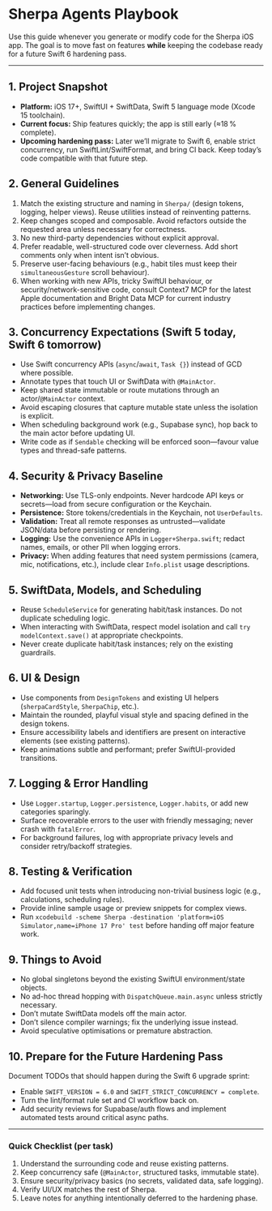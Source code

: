 # Sherpa Agents Playbook

Use this guide whenever you generate or modify code for the Sherpa iOS app. The goal is to move fast on features **while** keeping the codebase ready for a future Swift 6 hardening pass.

---

## 1. Project Snapshot
- **Platform:** iOS 17+, SwiftUI + SwiftData, Swift 5 language mode (Xcode 15 toolchain).
- **Current focus:** Ship features quickly; the app is still early (≈18 % complete).
- **Upcoming hardening pass:** Later we’ll migrate to Swift 6, enable strict concurrency, run SwiftLint/SwiftFormat, and bring CI back. Keep today’s code compatible with that future step.

## 2. General Guidelines
1. Match the existing structure and naming in `Sherpa/` (design tokens, logging, helper views). Reuse utilities instead of reinventing patterns.
2. Keep changes scoped and composable. Avoid refactors outside the requested area unless necessary for correctness.
3. No new third-party dependencies without explicit approval.
4. Prefer readable, well-structured code over cleverness. Add short comments only when intent isn’t obvious.
5. Preserve user-facing behaviours (e.g., habit tiles must keep their `simultaneousGesture` scroll behaviour).
6. When working with new APIs, tricky SwiftUI behaviour, or security/network-sensitive code, consult Context7 MCP for the latest Apple documentation and Bright Data MCP for current industry practices before implementing changes.

## 3. Concurrency Expectations (Swift 5 today, Swift 6 tomorrow)
- Use Swift concurrency APIs (`async`/`await`, `Task {}`) instead of GCD where possible.
- Annotate types that touch UI or SwiftData with `@MainActor`.
- Keep shared state immutable or route mutations through an actor/`@MainActor` context.
- Avoid escaping closures that capture mutable state unless the isolation is explicit.
- When scheduling background work (e.g., Supabase sync), hop back to the main actor before updating UI.
- Write code as if `Sendable` checking will be enforced soon—favour value types and thread-safe patterns.

## 4. Security & Privacy Baseline
- **Networking:** Use TLS-only endpoints. Never hardcode API keys or secrets—load from secure configuration or the Keychain.
- **Persistence:** Store tokens/credentials in the Keychain, not `UserDefaults`.
- **Validation:** Treat all remote responses as untrusted—validate JSON/data before persisting or rendering.
- **Logging:** Use the convenience APIs in `Logger+Sherpa.swift`; redact names, emails, or other PII when logging errors.
- **Privacy:** When adding features that need system permissions (camera, mic, notifications, etc.), include clear `Info.plist` usage descriptions.

## 5. SwiftData, Models, and Scheduling
- Reuse `ScheduleService` for generating habit/task instances. Do not duplicate scheduling logic.
- When interacting with SwiftData, respect model isolation and call `try modelContext.save()` at appropriate checkpoints.
- Never create duplicate habit/task instances; rely on the existing guardrails.

## 6. UI & Design
- Use components from `DesignTokens` and existing UI helpers (`sherpaCardStyle`, `SherpaChip`, etc.).
- Maintain the rounded, playful visual style and spacing defined in the design tokens.
- Ensure accessibility labels and identifiers are present on interactive elements (see existing patterns).
- Keep animations subtle and performant; prefer SwiftUI-provided transitions.

## 7. Logging & Error Handling
- Use `Logger.startup`, `Logger.persistence`, `Logger.habits`, or add new categories sparingly.
- Surface recoverable errors to the user with friendly messaging; never crash with `fatalError`.
- For background failures, log with appropriate privacy levels and consider retry/backoff strategies.

## 8. Testing & Verification
- Add focused unit tests when introducing non-trivial business logic (e.g., calculations, scheduling rules).
- Provide inline sample usage or preview snippets for complex views.
- Run `xcodebuild -scheme Sherpa -destination 'platform=iOS Simulator,name=iPhone 17 Pro' test` before handing off major feature work.

## 9. Things to Avoid
- No global singletons beyond the existing SwiftUI environment/state objects.
- No ad-hoc thread hopping with `DispatchQueue.main.async` unless strictly necessary.
- Don’t mutate SwiftData models off the main actor.
- Don’t silence compiler warnings; fix the underlying issue instead.
- Avoid speculative optimisations or premature abstraction.

## 10. Prepare for the Future Hardening Pass
Document TODOs that should happen during the Swift 6 upgrade sprint:
- Enable `SWIFT_VERSION = 6.0` and `SWIFT_STRICT_CONCURRENCY = complete`.
- Turn the lint/format rule set and CI workflow back on.
- Add security reviews for Supabase/auth flows and implement automated tests around critical async paths.

---

### Quick Checklist (per task)
1. Understand the surrounding code and reuse existing patterns.
2. Keep concurrency safe (`@MainActor`, structured tasks, immutable state).
3. Ensure security/privacy basics (no secrets, validated data, safe logging).
4. Verify UI/UX matches the rest of Sherpa.
5. Leave notes for anything intentionally deferred to the hardening phase.
